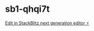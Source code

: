 # sb1-qhqi7t

[Edit in StackBlitz next generation editor ⚡️](https://stackblitz.com/~/github.com/madhupalutla/sb1-qhqi7t)